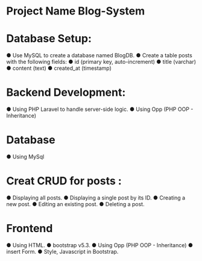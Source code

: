 # Project Name Blog-System
# Database Setup:
 ●	Use MySQL to create a database named BlogDB.
 ●	Create a table posts with the following fields:
 ●	id (primary key, auto-increment)
 ●	title (varchar)
 ●	content (text)
 ●	created_at (timestamp)

# Backend Development:
 ●	Using PHP Laravel  to handle server-side logic.
 ●  Using Opp (PHP OOP - Inheritance)
 

# Database
 ●	Using MySql
 

# Creat CRUD for posts :
 ●	Displaying all posts.
 ●	Displaying a single post by its ID.
 ●	Creating a new post.
 ●	Editing an existing post.
 ●	Deleting a post.
 
# Frontend 
 ●	Using HTML.
 ●  bootstrap v5.3.
 ●  Using Opp (PHP OOP - Inheritance)
 ●  insert Form.
 ●  Style, Javascript in Bootstrap.
